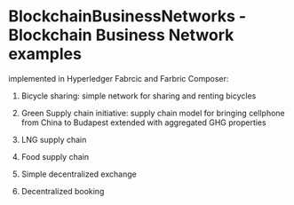 # BlockchainBusinessNetworks - Blockchain Business Network examples

implemented in Hyperledger Fabrcic and Farbric Composer:

1. Bicycle sharing: simple network for sharing and renting bicycles

2. Green Supply chain initiative: supply chain model for bringing cellphone from China to Budapest extended with aggregated GHG properties

3. LNG supply chain

4. Food supply chain

5. Simple decentralized exchange

6. Decentralized booking
